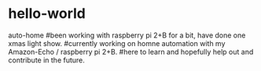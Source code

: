 # hello-world
auto-home
#been working with raspberry pi 2+B for a bit, have done one xmas light show.
#currently working on homne automation with my Amazon-Echo / raspberry pi 2+B.
#here to learn and hopefully help out and contribute in the future.
